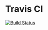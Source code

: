 # Travis CI
[![Build Status](https://travis-ci.org/iSCInc/app.svg?branch=master)](https://travis-ci.org/iSCInc/app)
